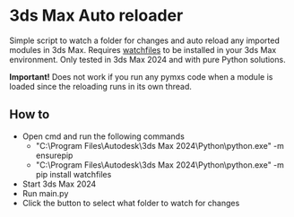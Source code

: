 # 3ds Max Auto reloader

Simple script to watch a folder for changes and auto reload any imported modules in 3ds Max. Requires [watchfiles](https://github.com/samuelcolvin/watchfiles) to be installed in your 3ds Max environment. Only tested in 3ds Max 2024 and with pure Python solutions.

**Important!** Does not work if you run any pymxs code when a module is loaded since the reloading runs in its own thread.

## How to
* Open cmd and run the following commands
    * "C:\Program Files\Autodesk\3ds Max 2024\Python\python.exe" -m ensurepip
    * "C:\Program Files\Autodesk\3ds Max 2024\Python\python.exe" -m pip install watchfiles
* Start 3ds Max 2024
* Run main.py
* Click the button to select what folder to watch for changes
